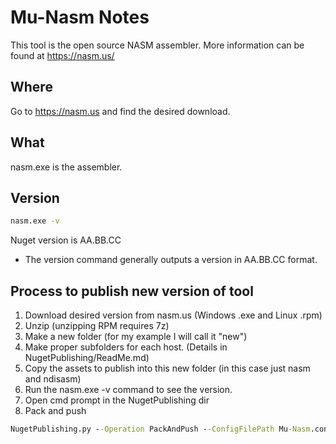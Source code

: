 # Mu-Nasm Notes

This tool is the open source NASM assembler.  More information can be found at <https://nasm.us/>

## Where

Go to <https://nasm.us> and find the desired download.

## What

nasm.exe is the assembler.

## Version

``` cmd
nasm.exe -v
```

Nuget version is AA.BB.CC

* The version command generally outputs a version in AA.BB.CC format.  

## Process to publish new version of tool

1. Download desired version from nasm.us (Windows .exe and Linux .rpm)
2. Unzip (unzipping RPM requires 7z)
3. Make a new folder (for my example I will call it "new")
4. Make proper subfolders for each host. (Details in NugetPublishing/ReadMe.md)
5. Copy the assets to publish into this new folder (in this case just nasm and ndisasm)
6. Run the nasm.exe -v command to see the version.
7. Open cmd prompt in the NugetPublishing dir
8. Pack and push

  ```cmd
  NugetPublishing.py --Operation PackAndPush --ConfigFilePath Mu-Nasm.config.json --Version <nuget version here> --InputFolderPath <path to newly created folder here>  --ApiKey <your key here>
  ```
